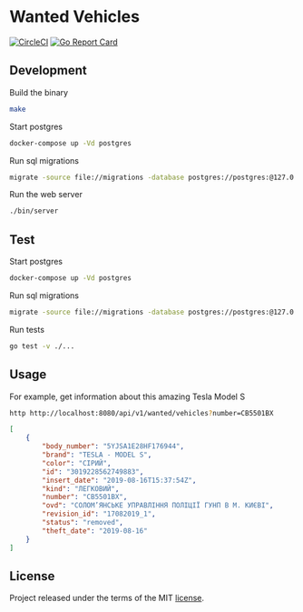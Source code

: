 # Wanted Vehicles

[![CircleCI](https://circleci.com/gh/opencars/wanted.svg?style=svg)](https://circleci.com/gh/opencars/wanted)
[![Go Report Card](https://goreportcard.com/badge/github.com/opencars/wanted)](https://goreportcard.com/report/github.com/opencars/wanted)

## Development

Build the binary

```sh
make
```

Start postgres

```sh
docker-compose up -Vd postgres
```

Run sql migrations

```sh
migrate -source file://migrations -database postgres://postgres:@127.0.0.1/wanted\?sslmode=disable up
```

Run the web server

```sh
./bin/server
```

## Test

Start postgres

```sh
docker-compose up -Vd postgres
```

Run sql migrations

```sh
migrate -source file://migrations -database postgres://postgres:@127.0.0.1/wanted\?sslmode=disable up
```

Run tests

```sh
go test -v ./...
```

## Usage

For example, get information about this amazing Tesla Model S

```sh
http http://localhost:8080/api/v1/wanted/vehicles?number=СВ5501ВХ
```

```json
[
    {
        "body_number": "5YJSA1E28HF176944",
        "brand": "TESLA - MODEL S",
        "color": "СІРИЙ",
        "id": "3019228562749883",
        "insert_date": "2019-08-16T15:37:54Z",
        "kind": "ЛЕГКОВИЙ",
        "number": "СВ5501ВХ",
        "ovd": "СОЛОМ’ЯНСЬКЕ УПРАВЛІННЯ ПОЛІЦІЇ ГУНП В М. КИЄВІ",
        "revision_id": "17082019_1",
        "status": "removed",
        "theft_date": "2019-08-16"
    }
]
```

## License

Project released under the terms of the MIT [license](./LICENSE).
